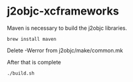 # j2objc-xcframeworks

Maven is necessary to build the j2objc libraries.
```shell
brew install maven
```

Delete -Werror from j2objc/make/common.mk

After that is complete
```shell
./build.sh
```

